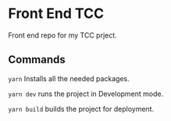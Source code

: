# Front End TCC

Front end repo for my TCC prject.

## Commands

`yarn` Installs all the needed packages.

`yarn dev` runs the project in Development mode.

`yarn build` builds the project for deployment.
